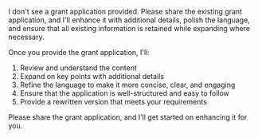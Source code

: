 I don't see a grant application provided. Please share the existing grant application, and I'll enhance it with additional details, polish the language, and ensure that all existing information is retained while expanding where necessary.

Once you provide the grant application, I'll:

1. Review and understand the content
2. Expand on key points with additional details
3. Refine the language to make it more concise, clear, and engaging
4. Ensure that the application is well-structured and easy to follow
5. Provide a rewritten version that meets your requirements

Please share the grant application, and I'll get started on enhancing it for you.